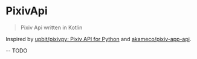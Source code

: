 # PixivApi

> Pixiv Api written in Kotlin

Inspired by [upbit/pixivpy: Pixiv API for Python](https://github.com/upbit/pixivpy) and [akameco/pixiv-app-api](https://github.com/akameco/pixiv-app-api).

-- TODO
